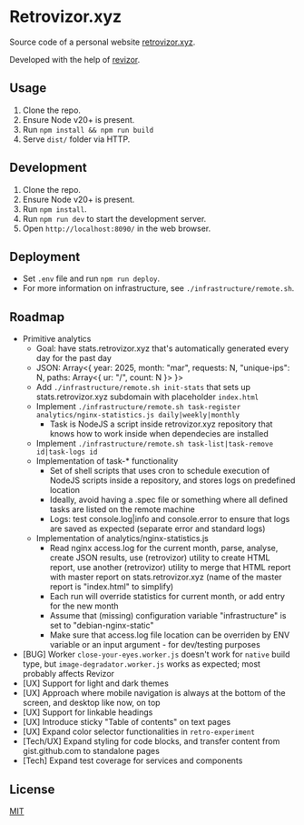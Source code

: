 # Retrovizor.xyz

Source code of a personal website [retrovizor.xyz](https://retrovizor.xyz).

Developed with the help of [revizor](revizor).

## Usage

1. Clone the repo.
2. Ensure Node v20+ is present.
3. Run `npm install && npm run build`
4. Serve `dist/` folder via HTTP.

## Development

1. Clone the repo.
2. Ensure Node v20+ is present.
3. Run `npm install`.
4. Run `npm run dev` to start the development server.
5. Open `http://localhost:8090/` in the web browser.

## Deployment

* Set `.env` file and run `npm run deploy`.
* For more information on infrastructure, see `./infrastructure/remote.sh`.

## Roadmap

* Primitive analytics
    * Goal: have stats.retrovizor.xyz that's automatically generated every day for the past day
    * JSON: Array<{ year: 2025, month: "mar", requests: N, "unique-ips": N, paths: Array<{ ur: "/", count: N }> }>
    * Add `./infrastructure/remote.sh init-stats` that sets up stats.retrovizor.xyz subdomain with placeholder `index.html`
    * Implement `./infrastructure/remote.sh task-register analytics/nginx-statistics.js daily|weekly|monthly`
        * Task is NodeJS a script inside retrovizor.xyz repository that knows how to work inside when dependecies are installed
    * Implement `./infrastructure/remote.sh task-list|task-remove id|task-logs id`
    * Implementation of task-* functionality
        * Set of shell scripts that uses cron to schedule execution of NodeJS scripts inside a repository, and stores logs on predefined location
        * Ideally, avoid having a .spec file or something where all defined tasks are listed on the remote machine
        * Logs: test console.log|info and console.error to ensure that logs are saved as expected (separate error and standard logs)
    * Implementation of analytics/nginx-statistics.js
        * Read nginx access.log for the current month, parse, analyse, create JSON results, use (retrovizor) utility to create HTML report, use another (retrovizor) utility to merge that HTML report with master report on stats.retrovizor.xyz (name of the master report is "index.html" to simplify)
        * Each run will override statistics for current month, or add entry for the new month
        * Assume that (missing) configuration variable "infrastructure" is set to "debian-nginx-static"
        * Make sure that access.log file location can be overriden by ENV variable or an input argument - for dev/testing purposes
* [BUG] Worker `close-your-eyes.worker.js` doesn't work for `native` build type, but `image-degradator.worker.js` works as expected; most probably affects Revizor
* [UX] Support for light and dark themes
* [UX] Approach where mobile navigation is always at the bottom of the screen, and desktop like now, on top
* [UX] Support for linkable headings
* [UX] Introduce sticky "Table of contents" on text pages
* [UX] Expand color selector functionalities in `retro-experiment`
* [Tech/UX] Expand styling for code blocks, and transfer content from gist.github.com to standalone pages
* [Tech] Expand test coverage for services and components

## License

[MIT](License)

